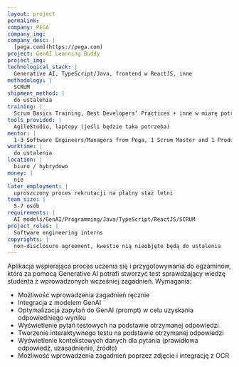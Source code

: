 ```yaml
---
layout: project
permalink:
company: PEGA
company_img:
company_desc: |
  [pega.com](https://pega.com)
project: GenAI Learning Buddy 
project_img:
technological_stack: |
  Generative AI, TypeScript/Java, frontend w ReactJS, inne
methodology: |
  SCRUM
shipment_method: |
  do ustalenia
training: |
  Scrum Basics Training, Best Developers’ Practices + inne w miarę potrzeb
tools_provided: |
  AgileStudio, laptopy (jeśli będzie taka potrzeba) 
mentor: |
  1-3 Software Engineers/Managers from Pega, 1 Scrum Master and 1 Product Manager from Pega
worktime: |
  do ustalenia
location: |
  biuro / hybrydowo
money: |
  nie
later_employment: |
  uproszczony proces rekrutacji na płatny staż letni 
team_size: |
  5-7 osób
requirements: |
  AI models/GenAI/Programming/Java/TypeScript/ReactJS/SCRUM 
project_roles: |
  Software engineering interns
copyrights: |
  non-disclosure agreement, kwestie nią nieobjęte będą do ustalenia
---
```

Aplikacja wspierająca proces uczenia się i przygotowywania do egzaminów, która za pomocą Generative AI potrafi stworzyć test sprawdzający wiedzę studenta z wprowadzonych wcześniej zagadnień. Wymagania:

* Możliwość wprowadzenia zagadnień ręcznie
* Integracja z modelem GenAI
* Optymalizacja zapytań do GenAI (prompt) w celu uzyskania odpowiedniego wyniku
* Wyświetlenie pytań testowych na podstawie otrzymanej odpowiedzi
* Tworzenie interaktywnego testu na podstawie otrzymanej odpowiedzi
* Wyświetlenie kontekstowych danych dla pytania (prawidłowa odpowiedź, uzasadnienie, źródło)
* Możliwość wprowadzenia zagadnień poprzez zdjęcie i integrację z OCR
